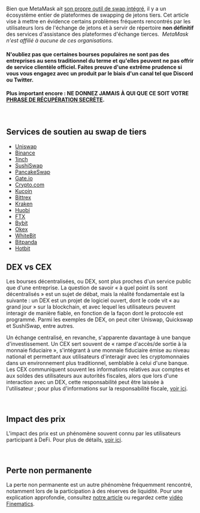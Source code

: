 Bien que MetaMask ait [son propre outil de swap intégré](https://support.metamask.io/hc/en-us/articles/4405093054363-User-guide-Swaps), il y a un écosystème entier de plateformes de swapping de jetons tiers. Cet article vise à mettre en évidence certains problèmes fréquents rencontrés par les utilisateurs lors de l'échange de jetons et à servir de répertoire **non définitif** des services d'assistance des plateformes d'échange tierces.  *MetaMask n'est affilié à aucune de ces organisations.*


#### N'oubliez pas que certaines bourses populaires ne sont pas des entreprises au sens traditionnel du terme et qu'elles peuvent ne pas offrir de service clientèle officiel. **Faites preuve d'une extrême prudence**  si vous vous engagez avec un produit par le biais d'un canal tel que Discord ou Twitter.


#### **Plus important encore : NE DONNEZ JAMAIS À QUI QUE CE SOIT VOTRE [PHRASE DE RÉCUPÉRATION SECRÈTE](https://support.metamask.io/hc/en-us/articles/360060826432).**


 


Services de soutien au swap de tiers
------------------------------------


* [Uniswap](https://help.uniswap.org/en/)
* [Binance](https://www.binance.com/en/support)
* [1inch](https://blog.1inch.io/academy/home)
* [SushiSwap](https://help.sushidocs.com/faqs/faqs)
* [PancakeSwap](https://docs.pancakeswap.finance/)
* [Gate.io](https://www.gate.io/help)
* [Crypto.com](https://help.crypto.com/en)
* [Kucoin](https://www.kucoin.com/support)
* [Bittrex](https://bittrex.zendesk.com/hc/en-us)
* [Kraken](https://support.kraken.com/hc/en-us)
* [Huobi](https://www.huobilearn.com/en-us/)
* [FTX](https://help.ftx.us/hc/en-us)
* [Bybit](https://help.bybit.com/hc/en-us/categories/360002714833)
* [Okex](https://www.okex.com/support-center.html)
* [WhiteBit](https://whitebit.com/faq)
* [Bitpanda](https://support.bitpanda.com/hc/en-us)
* [Hotbit](https://hotbit.zendesk.com/hc/en-us)


DEX vs CEX
----------


Les bourses décentralisées, ou DEX, sont plus proches d'un service public que d'une entreprise. La question de savoir « à quel point ils sont décentralisés » est un sujet de débat, mais la réalité fondamentale est la suivante : un DEX est un projet de logiciel ouvert, dont le code vit « au grand jour » sur la blockchain, et avec lequel les utilisateurs peuvent interagir de manière fiable, en fonction de la façon dont le protocole est programmé. Parmi les exemples de DEX, on peut citer Uniswap, Quickswap et SushiSwap, entre autres.


Un échange centralisé, en revanche, s'apparente davantage à une banque d'investissement. Un CEX sert souvent de « rampe d'accès/de sortie à la monnaie fiduciaire », s'intégrant à une monnaie fiduciaire émise au niveau national et permettant aux utilisateurs d'interagir avec les cryptomonnaies dans un environnement plus traditionnel, semblable à celui d'une banque. Les CEX communiquent souvent les informations relatives aux comptes et aux soldes des utilisateurs aux autorités fiscales, alors que lors d'une interaction avec un DEX, cette responsabilité peut être laissée à l'utilisateur ; pour plus d'informations sur la responsabilité fiscale, [voir ici](https://support.metamask.io/hc/en-us/articles/4406001678747).


 


Impact des prix
---------------


L'impact des prix est un phénomène souvent connu par les utilisateurs participant à DeFi. Pour plus de détails, [voir ici](https://consensys.net/blog/metamask/price-impact-the-first-gotcha-of-defi-markets/).


 


Perte non permanente
--------------------


La perte non permanente est un autre phénomène fréquemment rencontré, notamment lors de la participation à des réserves de liquidité. Pour une explication approfondie, consultez [notre article](https://consensys.net/blog/metamask/impermanent-loss-defi-markets-gotcha-number-two/) ou regardez cette [vidéo Finematics](https://finematics.com/impermanent-loss-explained/).

